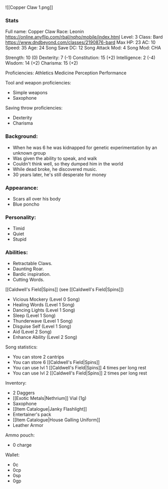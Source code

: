 ![[Copper Claw 1.png]]
### Stats
Full name: Copper Claw
Race: Leonin
	https://online.anyflip.com/rbal/nqho/mobile/index.html
Level: 3
Class: Bard
	https://www.dndbeyond.com/classes/2190876-bard
Max HP: 23
AC: 10
Speed: 35 
Age: 24
Song Save DC: 12
Song Attack Mod: 4
Song Mod: CHA

Strength: 10 (0)
Dexterity: 7 (-1)
Constitution: 15 (+2)
Intelligence: 2 (-4)
Wisdom: 14 (+2)
Charisma: 15 (+2)

Proficiencies:
	Athletics
	Medicine
	Perception
	Performance

Tool and weapon proficiencies:
- Simple weapons
- Saxophone

Saving throw proficiencies:
- Dexterity
- Charisma

### Background:
- When he was 6 he was kidnapped for genetic experimentation by an unknown group
- Was given the ability to speak, and walk
- Couldn't think well, so they dumped him in the world
- While dead broke, he discovered music.
- 30 years later, he's still desperate for money

### Appearance:
- Scars all over his body
- Blue poncho

### Personality:
- Timid
- Quiet
- Stupid

### Abilities:
- Retractable Claws.
- Daunting Roar.
- Bardic inspiration.
- Cutting Words. 

[[Caldwell's Field|Spins]] (see [[Caldwell's Field|Spins]])
- Vicious Mockery (Level 0 Song)
- Healing Words (Level 1 Song)
- Dancing Lights (Level 1 Song)
- Sleep (Level 1 Song)
- Thunderwave (Level 1 Song)
- Disguise Self (Level 1 Song)
- Aid (Level 2 Song)
- Enhance Ability (Level 2 Song)

Song statistics:
- You can store 2 cantrips
- You can store 6 [[Caldwell's Field|Spins]]
- You can use lvl 1 [[Caldwell's Field|Spins]] 4 times per long rest
- You can use lvl 2 [[Caldwell's Field|Spins]] 2 times per long rest

Inventory:
- 2 Daggers
- [[Exotic Metals|Nethrium]] Vial (1g)
- Saxophone
- [[Item Catalogue|Janky Flashlight]]
- Entertainer's pack
- [[Item Catalogue|House Galling Uniform]]
- Leather Armor

Ammo pouch:
- 0 charge

Wallet:
- 0c
- 0cp
- 0sp
- 0gp